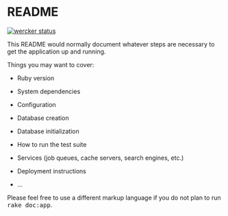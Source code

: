# README

[![wercker status](https://app.wercker.com/status/c2f59ed2ec45294c9df51f8ea56e189f/s/master "wercker status")](https://app.wercker.com/project/bykey/c2f59ed2ec45294c9df51f8ea56e189f)

This README would normally document whatever steps are necessary to get the
application up and running.

Things you may want to cover:

* Ruby version

* System dependencies

* Configuration

* Database creation

* Database initialization

* How to run the test suite

* Services (job queues, cache servers, search engines, etc.)

* Deployment instructions

* ...


Please feel free to use a different markup language if you do not plan to run
<tt>rake doc:app</tt>.

